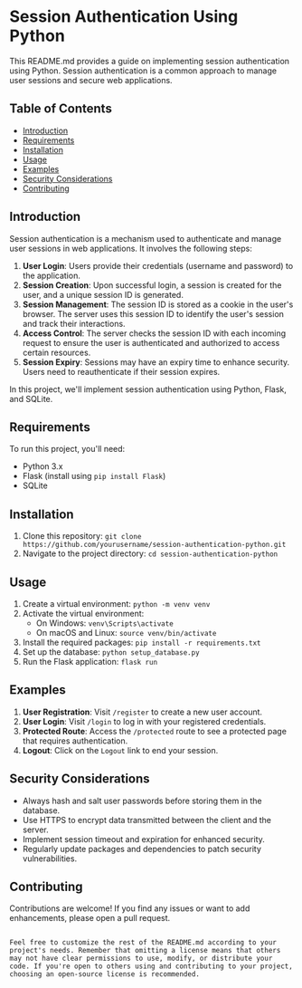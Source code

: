 
# Session Authentication Using Python

This README.md provides a guide on implementing session authentication using Python. Session authentication is a common approach to manage user sessions and secure web applications.

## Table of Contents

- [Introduction](#introduction)
- [Requirements](#requirements)
- [Installation](#installation)
- [Usage](#usage)
- [Examples](#examples)
- [Security Considerations](#security-considerations)
- [Contributing](#contributing)

## Introduction

Session authentication is a mechanism used to authenticate and manage user sessions in web applications. It involves the following steps:

1. **User Login**: Users provide their credentials (username and password) to the application.
2. **Session Creation**: Upon successful login, a session is created for the user, and a unique session ID is generated.
3. **Session Management**: The session ID is stored as a cookie in the user's browser. The server uses this session ID to identify the user's session and track their interactions.
4. **Access Control**: The server checks the session ID with each incoming request to ensure the user is authenticated and authorized to access certain resources.
5. **Session Expiry**: Sessions may have an expiry time to enhance security. Users need to reauthenticate if their session expires.

In this project, we'll implement session authentication using Python, Flask, and SQLite.

## Requirements

To run this project, you'll need:

- Python 3.x
- Flask (install using `pip install Flask`)
- SQLite

## Installation

1. Clone this repository: `git clone https://github.com/yourusername/session-authentication-python.git`
2. Navigate to the project directory: `cd session-authentication-python`

## Usage

1. Create a virtual environment: `python -m venv venv`
2. Activate the virtual environment:
   - On Windows: `venv\Scripts\activate`
   - On macOS and Linux: `source venv/bin/activate`
3. Install the required packages: `pip install -r requirements.txt`
4. Set up the database: `python setup_database.py`
5. Run the Flask application: `flask run`

## Examples

1. **User Registration**: Visit `/register` to create a new user account.
2. **User Login**: Visit `/login` to log in with your registered credentials.
3. **Protected Route**: Access the `/protected` route to see a protected page that requires authentication.
4. **Logout**: Click on the `Logout` link to end your session.

## Security Considerations

- Always hash and salt user passwords before storing them in the database.
- Use HTTPS to encrypt data transmitted between the client and the server.
- Implement session timeout and expiration for enhanced security.
- Regularly update packages and dependencies to patch security vulnerabilities.

## Contributing

Contributions are welcome! If you find any issues or want to add enhancements, please open a pull request.

```

Feel free to customize the rest of the README.md according to your project's needs. Remember that omitting a license means that others may not have clear permissions to use, modify, or distribute your code. If you're open to others using and contributing to your project, choosing an open-source license is recommended.
